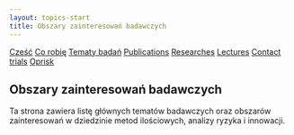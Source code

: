 ```yaml
---
layout: topics-start
title: Obszary zainteresowań badawczych
---
```

<!-- Menu nawigacyjne - wyświetlane przed main_content -->
<div id="myMenu">
  <a href="/" class="menu-option">Cześć</a>
  <a href="/about" class="menu-option">Co robię</a>
  <a href="/topics" class="menu-option">Tematy badań</a>
  <a href="/publications" class="menu-option">Publications</a>
  <a href="/researches" class="menu-option">Researches</a>
  <a href="/conferences" class="menu-option">Lectures</a>
  <a href="/contact" class="menu-option">Contact</a>
  <a href="/trials" class="menu-option">trials</a>
  <a href="/oprisk" class="menu-option">Oprisk</a>
</div>

## Obszary zainteresowań badawczych

Ta strona zawiera listę głównych tematów badawczych oraz obszarów zainteresowań w dziedzinie metod ilościowych, analizy ryzyka i innowacji.

<!-- Główna treść strony jest wstawiana automatycznie przez szablon topics-start.html -->
